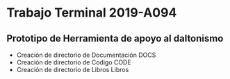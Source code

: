 # Trabajo Terminal 2019-A094 
## Prototipo de Herramienta de apoyo al daltonismo
* Creación de directorio de Documentación DOCS
* Creación de directorio de Codigo CODE
* Creación de directorio de Libros Libros
